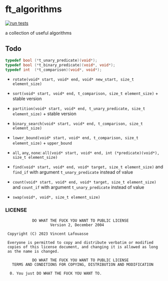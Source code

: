 # ft_algorithms

[![run tests](https://github.com/vincent-lafouasse/ft_algorithms/actions/workflows/run_tests.yml/badge.svg)](https://github.com/vincent-lafouasse/ft_algorithms/actions/workflows/run_tests.yml)

a collection of useful algorithms

## Todo

```c
typedef bool (*t_unary_predicate)(void*);
typedef bool (*t_binary_predicate)(void*, void*);
typedef int  (*t_comparison)(void*, void*);
```

- `rotate(void* start, void* end, void* new_start, size_t element_size)`
- `sort(void* start, void* end, t_comparison, size_t element_size)` + stable version
- `partition(void* start, void* end, t_unary_predicate, size_t element_size)` + stable version

- `binary_search(void* start, void* end, t_comparison, size_t element_size)`
- `lower_bound(void* start, void* end, t_comparison, size_t element_size)` + `upper_bound`

- `all`, `any`, `none`: `all(void* start, void* end, int (*predicate)(void*), size_t element_size)`
- `find(void* start, void* end, void* target, size_t element_size)` and `find_if` with argument `t_unary_predicate` instead of value
- `count(void* start, void* end, void* target, size_t element_size)` and `count_if` with argument `t_unary_predicate` instead of value
- `swap(void*, void*, size_t element_size)`

### LICENSE

```
            DO WHAT THE FUCK YOU WANT TO PUBLIC LICENSE
                    Version 2, December 2004

 Copyright (C) 2023 Vincent Lafouasse

 Everyone is permitted to copy and distribute verbatim or modified
 copies of this license document, and changing it is allowed as long
 as the name is changed.

            DO WHAT THE FUCK YOU WANT TO PUBLIC LICENSE
   TERMS AND CONDITIONS FOR COPYING, DISTRIBUTION AND MODIFICATION

  0. You just DO WHAT THE FUCK YOU WANT TO.
```
